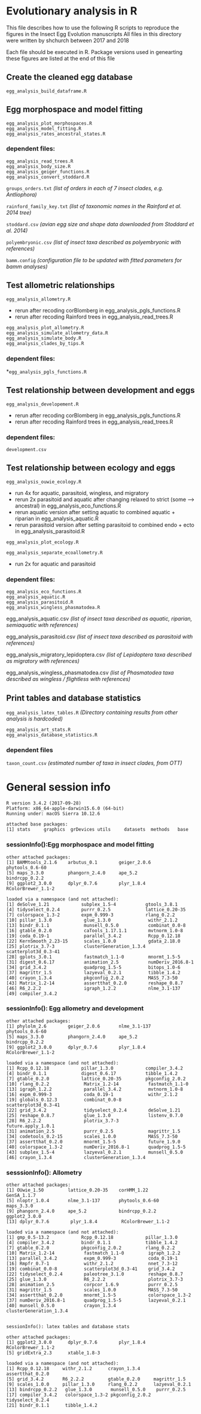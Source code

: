 # Evolutionary analysis in R

This file describes how to use the following R scripts to reproduce the figures in the Insect Egg Evolution manuscripts
All files in this directory were written by shchurch between 2017 and 2018

Each file should be executed in R. Package versions used in genearting these figures are listed at the end of this file


## Create the cleaned egg database 

`egg_analysis_build_dataframe.R`

## Egg morphospace and model fitting 

```
egg_analysis_plot_morphospaces.R
egg_analysis_model_fitting.R
egg_analysis_rates_ancestral_states.R
```

### dependent files:

```
egg_analysis_read_trees.R
egg_analysis_body_size.R
egg_analysis_geiger_functions.R
egg_analysis_convert_stoddard.R
```

`groups_orders.txt` _(list of orders in each of 7 insect clades, e.g. Antliophora)_

`rainford_family_key.txt` _(list of taxonomic names in the Rainford et al. 2014 tree)_

`stoddard.csv` _(avian egg size and shape data downloaded from Stoddard et al. 2014)_

`polyembryonic.csv` _(list of insect taxa described as polyembryonic with references)_

`bamm.config` _(configuration file to be updated with fitted parameters for bamm analyses)_

## Test allometric relationships 


`egg_analysis_allometry.R`
* rerun after recoding corBlomberg in egg_analysis_pgls_functions.R
* rerun after recoding Rainford trees in egg_analysis_read_trees.R

```
egg_analysis_plot_allometry.R
egg_analysis_simulate_allometry_data.R
egg_analysis_simulate_body.R
egg_analysis_clades_by_tips.R
```

### dependent files:

*`egg_analysis_pgls_functions.R`


## Test relationship between development and eggs 

`egg_analysis_developement.R`
* rerun after recoding corBlomberg in egg_analysis_pgls_functions.R
* rerun after recoding Rainford trees in egg_analysis_read_trees.R

### dependent files:

`development.csv`


## Test relationship between ecology and eggs 

`egg_analysis_ouwie_ecology.R`
* run 4x for aquatic, parasitoid, wingless, and migratory
* rerun 2x parasitoid and aquatic after changing relaxed to strict  (some --> ancestral) in egg_analysis_eco_functions.R
* rerun aquatic version after setting aquatic to combined aquatic + riparian in egg_analysis_aquatic.R
* rerun parasitoid version after setting parasitoid to combined endo + ecto  in egg_analysis_parasitoid.R

`egg_analysis_plot_ecology.R`

`egg_analysis_separate_ecoallometry.R`
* run 2x for aquatic and parasitoid

### dependent files:

```
egg_analysis_eco_functions.R
egg_analysis_aquatic.R
egg_analysis_parasitoid.R
egg_analysis_wingless_phasmatodea.R
```

egg_analysis_aquatic.csv  _(list of insect taxa described as aquatic, riparian, semiaquatic with references)_

egg_analysis_parasitoid.csv _(list of insect taxa described as parasitoid with references)_

egg_analysis_migratory_lepidoptera.csv _(list of Lepidoptera taxa described as migratory with references)_

egg_analysis_wingless_phasmatodea.csv _(list of Phasmatodea taxa described as wingless / flightless with references)_



## Print tables and database statistics 

`egg_analysis_latex_tables.R` _(Directory containing results from other analysis is hardcoded)_

```
egg_analysis_art_stats.R
egg_analysis_database_statistics.R
```

### dependent files

`taxon_count.csv` _(estimated number of taxa in insect clades, from OTT)_


# General session info 

```
R version 3.4.2 (2017-09-28)
Platform: x86_64-apple-darwin15.6.0 (64-bit)
Running under: macOS Sierra 10.12.6

attached base packages:
[1] stats     graphics  grDevices utils     datasets  methods   base 
```

### sessionInfo():Egg morphospace and model fitting 

```
other attached packages:
[1] BAMMtools_2.1.6    arbutus_0.1        geiger_2.0.6       phytools_0.6-60   
[5] maps_3.3.0         phangorn_2.4.0     ape_5.2            bindrcpp_0.2.2    
[9] ggplot2_3.0.0      dplyr_0.7.6        plyr_1.8.4         RColorBrewer_1.1-2

loaded via a namespace (and not attached):
[1] deSolve_1.21            subplex_1.5-4           gtools_3.8.1           
[4] tidyselect_0.2.4        purrr_0.2.5             lattice_0.20-35        
[7] colorspace_1.3-2        expm_0.999-3            rlang_0.2.2            
[10] pillar_1.3.0            glue_1.3.0              withr_2.1.2            
[13] bindr_0.1.1             munsell_0.5.0           combinat_0.0-8         
[16] gtable_0.2.0            caTools_1.17.1.1        mvtnorm_1.0-8          
[19] coda_0.19-1             parallel_3.4.2          Rcpp_0.12.18           
[22] KernSmooth_2.23-15      scales_1.0.0            gdata_2.18.0           
[25] plotrix_3.7-3           clusterGeneration_1.3.4 scatterplot3d_0.3-41   
[28] gplots_3.0.1            fastmatch_1.1-0         mnormt_1.5-5           
[31] digest_0.6.17           animation_2.5           numDeriv_2016.8-1      
[34] grid_3.4.2              quadprog_1.5-5          bitops_1.0-6           
[37] magrittr_1.5            lazyeval_0.2.1          tibble_1.4.2           
[40] crayon_1.3.4            pkgconfig_2.0.2         MASS_7.3-50            
[43] Matrix_1.2-14           assertthat_0.2.0        reshape_0.8.7          
[46] R6_2.2.2                igraph_1.2.2            nlme_3.1-137           
[49] compiler_3.4.2   
```

### sessionInfo(): Egg allometry and development 

```
other attached packages:
[1] phylolm_2.6        geiger_2.0.6       nlme_3.1-137       phytools_0.6-60   
[5] maps_3.3.0         phangorn_2.4.0     ape_5.2            bindrcpp_0.2.2    
[9] ggplot2_3.0.0      dplyr_0.7.6        plyr_1.8.4         RColorBrewer_1.1-2

loaded via a namespace (and not attached):
[1] Rcpp_0.12.18            pillar_1.3.0            compiler_3.4.2         
[4] bindr_0.1.1             digest_0.6.17           tibble_1.4.2           
[7] gtable_0.2.0            lattice_0.20-35         pkgconfig_2.0.2        
[10] rlang_0.2.2             Matrix_1.2-14           fastmatch_1.1-0        
[13] igraph_1.2.2            parallel_3.4.2          mvtnorm_1.0-8          
[16] expm_0.999-3            coda_0.19-1             withr_2.1.2            
[19] globals_0.12.3          combinat_0.0-8          scatterplot3d_0.3-41   
[22] grid_3.4.2              tidyselect_0.2.4        deSolve_1.21           
[25] reshape_0.8.7           glue_1.3.0              listenv_0.7.0          
[28] R6_2.2.2                plotrix_3.7-3           future.apply_1.0.1     
[31] animation_2.5           purrr_0.2.5             magrittr_1.5           
[34] codetools_0.2-15        scales_1.0.0            MASS_7.3-50            
[37] assertthat_0.2.0        mnormt_1.5-5            future_1.9.0           
[40] colorspace_1.3-2        numDeriv_2016.8-1       quadprog_1.5-5         
[43] subplex_1.5-4           lazyeval_0.2.1          munsell_0.5.0          
[46] crayon_1.3.4            clusterGeneration_1.3.4
```

### sesssionInfo(): Allometry 

```
other attached packages:
[1] OUwie_1.50         lattice_0.20-35    corHMM_1.22        GenSA_1.1.7       
[5] nloptr_1.0.4       nlme_3.1-137       phytools_0.6-60    maps_3.3.0        
[9] phangorn_2.4.0     ape_5.2            bindrcpp_0.2.2     ggplot2_3.0.0     
[13] dplyr_0.7.6        plyr_1.8.4         RColorBrewer_1.1-2

loaded via a namespace (and not attached):
[1] gmp_0.5-13.2            Rcpp_0.12.18            pillar_1.3.0           
[4] compiler_3.4.2          bindr_0.1.1             tibble_1.4.2           
[7] gtable_0.2.0            pkgconfig_2.0.2         rlang_0.2.2            
[10] Matrix_1.2-14           fastmatch_1.1-0         igraph_1.2.2           
[13] parallel_3.4.2          expm_0.999-3            coda_0.19-1            
[16] Rmpfr_0.7-1             withr_2.1.2             nnet_7.3-12            
[19] combinat_0.0-8          scatterplot3d_0.3-41    grid_3.4.2             
[22] tidyselect_0.2.4        paleotree_3.1.0         reshape_0.8.7          
[25] glue_1.3.0              R6_2.2.2                plotrix_3.7-3          
[28] animation_2.5           corpcor_1.6.9           purrr_0.2.5            
[31] magrittr_1.5            scales_1.0.0            MASS_7.3-50            
[34] assertthat_0.2.0        mnormt_1.5-5            colorspace_1.3-2       
[37] numDeriv_2016.8-1       quadprog_1.5-5          lazyeval_0.2.1         
[40] munsell_0.5.0           crayon_1.3.4            clusterGeneration_1.3.4


sessionInfo(): latex tables and database stats 

other attached packages:
[1] ggplot2_3.0.0      dplyr_0.7.6        plyr_1.8.4         RColorBrewer_1.1-2
[5] gridExtra_2.3      xtable_1.8-3      

loaded via a namespace (and not attached):
[1] Rcpp_0.12.18     withr_2.1.2      crayon_1.3.4     assertthat_0.2.0
[5] grid_3.4.2       R6_2.2.2         gtable_0.2.0     magrittr_1.5    
[9] scales_1.0.0     pillar_1.3.0     rlang_0.2.2      lazyeval_0.2.1  
[13] bindrcpp_0.2.2   glue_1.3.0       munsell_0.5.0    purrr_0.2.5     
[17] compiler_3.4.2   colorspace_1.3-2 pkgconfig_2.0.2  tidyselect_0.2.4
[21] bindr_0.1.1      tibble_1.4.2  
```